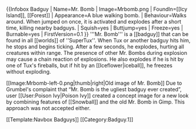 {{Infobox Badguy
| Name=Mr. Bomb
| Image=Mrbomb.png
| FoundIn=[[Icy Island]], [[Forest]]
| Appearance=A blue walking bomb.
| Behaviour=Walks around. When jumped on once, it is activated and explodes after a short time, killing nearby badguys.
| Squish=yes
| Buttjump=yes
| Freeze=yes
| Burnable=yes
| FirstVersion=0.1
}}
'''Mr. Bomb''' is a [[badguy]] that can be found in all [[worlds]] of ''SuperTux''. When Tux or another badguy hits him, he stops and begins ticking. After a few seconds, he explodes, hurting all creatures within range. The presence of other Mr. Bombs during explosion may cause a chain reaction of explosions. He also explodes if he is hit by one of Tux's fireballs, but if hit by an [[Iceflower|iceball]], he freezes without exploding.

<div style="clear: both;"></div>

[[Image:Mrbomb-left-0.png|thumb|right|Old image of Mr. Bomb]]
Due to Grumbel's complaint that “Mr. Bomb is the ugliest badguy ever created”, user [[User:Poison Ivy|Poison Ivy]] created a concept image for a new look by combining features of [[Snowball]] and the old Mr.&nbsp;Bomb in Gimp. This approach was not accepted either.

[[Template:Navbox Badguys]]
[[Category:Badguy.1]]
